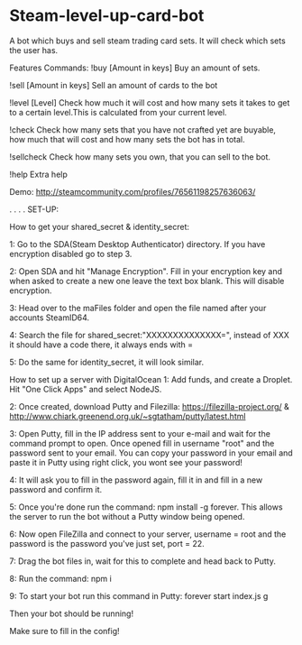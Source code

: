 # Steam-level-up-card-bot
A bot which buys and sell steam trading card sets. It will check which sets the user has.

Features Commands:
!buy [Amount in keys] Buy an amount of sets.

!sell [Amount in keys] Sell an amount of cards to the bot

!level [Level] Check how much it will cost and how many sets it takes to get to a certain level.This is calculated from your current level.

!check Check how many sets that you have not crafted yet are buyable, how much that will cost and how many sets the bot has in total.

!sellcheck Check how many sets you own, that you can sell to the bot.

!help Extra help

Demo: http://steamcommunity.com/profiles/76561198257636063/

.
.
.
.
SET-UP:

How to get your shared_secret & identity_secret:

1: Go to the SDA(Steam Desktop Authenticator) directory. If you have encryption disabled go to step 3.

2: Open SDA and hit "Manage Encryption". Fill in your encryption key and when asked to create a new one leave the text box blank. This 
will disable encryption.

3: Head over to the maFiles folder and open the file named after your accounts SteamID64.

4: Search the file for shared_secret:"XXXXXXXXXXXXXX=", instead of XXX it should have a code there, it always ends with =

5: Do the same for identity_secret, it will look similar.


How to set up a server with DigitalOcean
1: Add funds, and create a Droplet. Hit "One Click Apps" and select NodeJS.

2: Once created, download Putty and Filezilla: https://filezilla-project.org/ & 
http://www.chiark.greenend.org.uk/~sgtatham/putty/latest.html

3: Open Putty, fill in the IP address sent to your e-mail and wait for the command prompt to open. Once opened fill in username "root" and the password sent to your email. You can copy your password in your email and paste it in Putty using right click, you wont see your password!

4: It will ask you to fill in the password again, fill it in and fill in a new password and confirm it.

5: Once you're done run the command: npm install -g forever. This allows the server to run the bot without a Putty window being opened.

6: Now open FileZilla and connect to your server, username = root and the password is the password you've just set, port = 22.

7: Drag the bot files in, wait for this to complete and head back to Putty.

8: Run the command: npm i

9: To start your bot run this command in Putty: forever start index.js
g

Then your bot should be running!

Make sure to fill in the config!

